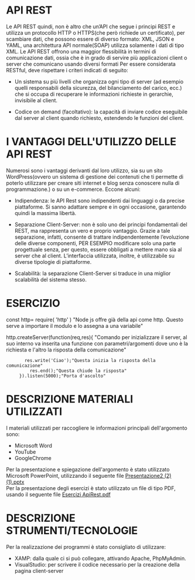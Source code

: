 # API REST
Le API REST quindi, non è altro che un’API che segue i principi REST e utilizza un protocollo HTTP o HTTPS(che però richiede un certificato), per scambiare dati, che possono essere di diverso formato: XML, JSON e YAML, una architettura API normale(SOAP) utilizza solamente i dati di tipo XML. Le API REST offrono una maggior flessibilità in termini di comunicazione dati, ossia che è in grado di servire più applicazioni client o server che comunicano usando diversi formati 
Per essere considerata RESTful, deve rispettare i criteri indicati di seguito:

- Un sistema su più livelli che organizza ogni tipo di server (ad esempio quelli responsabili della sicurezza, del bilanciamento del carico, ecc.) che si occupa di recuperare le informazioni richieste in gerarchie, invisibile al client.

- Codice on demand (facoltativo): la capacità di inviare codice eseguibile dal server al client quando richiesto, estendendo le funzioni del client. 

# I VANTAGGI DELL'UTILIZZO DELLE API REST

Numerosi sono i vantaggi derivanti dal loro utilizzo, sia su un sito WordPress(ovvero un sistema di gestione dei contenuti che ti permette di poterlo utilizzare per creare siti internet e blog senza conoscere nulla di programmazione.) o su un e-commerce. Eccone alcuni: 

- Indipendenza: le API Rest sono indipendenti dai linguaggi o da precise piattaforme. Si sanno adattare sempre e in ogni occasione, garantendo quindi la massima libertà. 

- Separazione Client-Server: non è solo uno dei principi fondamentali del REST, ma rappresenta un vero e proprio vantaggio. Grazie a tale separazione, infatti, consente di trattare indipendentemente l’evoluzione delle diverse componenti, PER ESEMPIO modificare solo una parte progettuale senza, per questo, essere obbligati a mettere mano sia al server che al client. L’interfaccia utilizzata, inoltre, è utilizzabile su diverse tipologie di piattaforme. 

- Scalabilità: la separazione Client-Server si traduce in una miglior scalabilità del sistema stesso. 
 
# ESERCIZIO

const http= require( 'http' ) "Node js offre già della api come http. Questo serve a importare il modulo e lo assegna a una variabile"
 
http.createServer(function(req,res){ "Comando per inizializzare il server, al suo interno va inserita una funzione con parametri/argomenti dove uno è la richiesta e l'altro la risposta della comunicazione"
	
           res.write('Ciao');"Questa inizia la risposta della comunicazione"
	         res.end();"Questa chiude la risposta"
		 }).listen(5000);"Porta d'ascolto"
 
 # DESCRIZIONE MATERIALI UTILIZZATI
 
 I materiali utilizzati per raccogliere le informazioni principali dell'argomento sono:
 - Microsoft Word
 - YouTube
 - GoogleChrome

Per la presentazione e spiegazione dell'argomento è stato utilizzato Microsoft PowerPoint, utilizzando il seguente file
[Presentazione2 (2) (1).pptx](https://github.com/eltommis/ApiRest/files/6500715/Presentazione2.2.1.pptx)
<br>
Per la presentazione degli esercizi è stato utilizzato un file di tipo PDF, usando il seguente file
[Esercizi ApiRest.pdf](https://github.com/eltommis/ApiRest/files/6500697/Esercizi.ApiRest.pdf)

 
 # DESCRIZIONE STRUMENTI/TECNOLOGIE
 
Per la realizzazione dei programmi è stato consigliato di utilizzare:
- XAMP: dalla quale ci si può collegare, attivando Apache, PhpMyAdmin.
- VisualStudio: per scrivere il codice necessario per la creazione della pagina client-server
